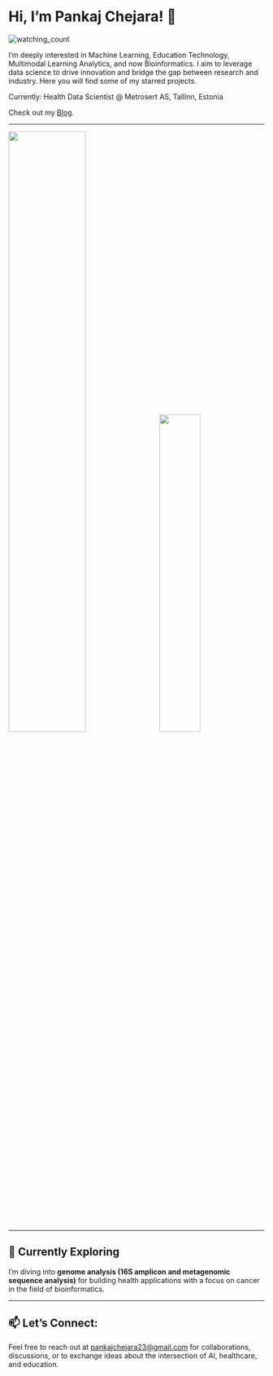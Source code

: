 # **Hi, I’m Pankaj Chejara! 👋**
<img src="https://komarev.com/ghpvc/?username=pankajchejara23&color=brightgreen" alt="watching_count" />

I’m deeply interested in Machine Learning, Education Technology, Multimodal Learning Analytics, and now Bioinformatics. I aim to leverage data science to drive innovation and bridge the gap between research and industry. Here you will find some of my starred projects. 

Currently: Health Data Scientist @ Metrosert AS, Tallinn, Estonia

Check out my [Blog](https://pankajchejara23.github.io/).

---

<div class='container'>
<img style="height: auto; width: 55%;" class="img" src="https://github-readme-stats.vercel.app/api?username=pankajchejara23&show_icons=true&hide=contribs" />
&nbsp;
&nbsp;
<img style="height: auto; width: 40%;" class="img" src="https://github-readme-stats.vercel.app/api/top-langs/?username=pankajchejara23&langs_count=8&layout=compact" /></div>
</div>

---
## 🌱 Currently Exploring

I’m diving into **genome analysis (16S amplicon and metagenomic sequence analysis)** for building health applications with a focus on cancer in the field of bioinformatics. 


---


## 📫 Let’s Connect:

Feel free to reach out at pankajchejara23@gmail.com for collaborations, discussions, or to exchange ideas about the intersection of AI, healthcare, and education.
